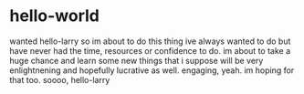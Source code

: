 # hello-world
wanted hello-larry
so im about to do this thing ive always wanted to do but have never had the time, resources or confidence to do.
im about to take a huge chance and learn some new things that i suppose will be very enlightnening and hopefully lucrative as well.
engaging, yeah. im hoping for that too.
soooo, hello-larry
